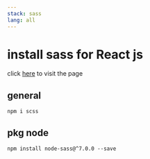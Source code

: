 ```yaml
---
stack: sass
lang: all
---
```


# install sass for React js
click [here](https://create-react-app.dev/docs/adding-a-sass-stylesheet/) to visit the page

## general
```
npm i scss
```

## pkg node
```
npm install node-sass@^7.0.0 --save
```
